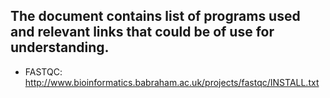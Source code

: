 ## The document contains list of programs used and relevant links that could be of use for understanding.

- FASTQC: http://www.bioinformatics.babraham.ac.uk/projects/fastqc/INSTALL.txt
